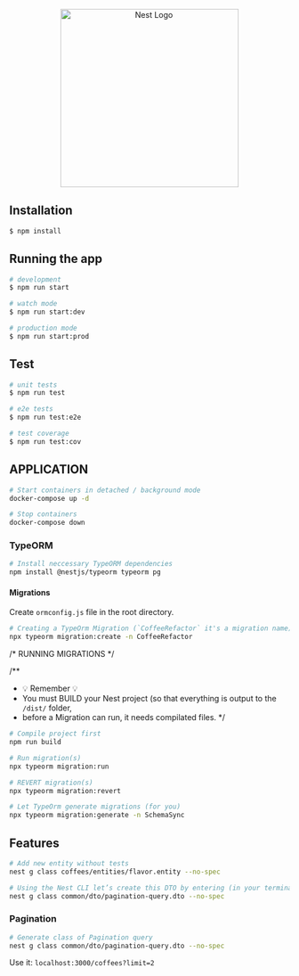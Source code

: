 <p align="center">
  <a href="http://nestjs.com/" target="blank"><img src="https://nestjs.com/img/logo_text.svg" width="320" alt="Nest Logo" /></a>
</p>


## Installation

```bash
$ npm install
```

## Running the app

```bash
# development
$ npm run start

# watch mode
$ npm run start:dev

# production mode
$ npm run start:prod
```

## Test

```bash
# unit tests
$ npm run test

# e2e tests
$ npm run test:e2e

# test coverage
$ npm run test:cov
```

## APPLICATION

```bash
# Start containers in detached / background mode
docker-compose up -d

# Stop containers
docker-compose down
```

### TypeORM

```bash
# Install neccessary TypeORM dependencies
npm install @nestjs/typeorm typeorm pg
```

#### Migrations

Create `ormconfig.js` file in the root directory.

```bash
# Creating a TypeOrm Migration (`CoffeeRefactor` it's a migration name)
npx typeorm migration:create -n CoffeeRefactor
```

/* RUNNING MIGRATIONS */

/**
 * 💡 Remember 💡
 * You must BUILD your Nest project (so that everything is output to the `/dist/` folder,
 * before a Migration can run, it needs compilated files.
 */
 
 ```bash
# Compile project first 
npm run build

# Run migration(s) 
npx typeorm migration:run

# REVERT migration(s)
npx typeorm migration:revert

# Let TypeOrm generate migrations (for you)
npx typeorm migration:generate -n SchemaSync
```


## Features

```bash
# Add new entity without tests
nest g class coffees/entities/flavor.entity --no-spec
```

```bash
# Using the Nest CLI let’s create this DTO by entering (in your terminal)
nest g class common/dto/pagination-query.dto --no-spec
```

### Pagination

```bash
# Generate class of Pagination query
nest g class common/dto/pagination-query.dto --no-spec
```

Use it:
`localhost:3000/coffees?limit=2`

